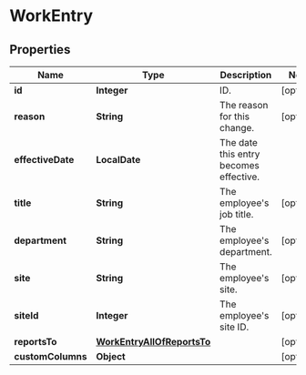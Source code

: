 

# WorkEntry


## Properties

| Name | Type | Description | Notes |
|------------ | ------------- | ------------- | -------------|
|**id** | **Integer** | ID. |  [optional] |
|**reason** | **String** | The reason for this change. |  [optional] |
|**effectiveDate** | **LocalDate** | The date this entry becomes effective. |  |
|**title** | **String** | The employee&#39;s job title. |  [optional] |
|**department** | **String** | The employee&#39;s department. |  [optional] |
|**site** | **String** | The employee&#39;s site. |  [optional] |
|**siteId** | **Integer** | The employee&#39;s site ID. |  [optional] |
|**reportsTo** | [**WorkEntryAllOfReportsTo**](WorkEntryAllOfReportsTo.md) |  |  [optional] |
|**customColumns** | **Object** |  |  [optional] |



